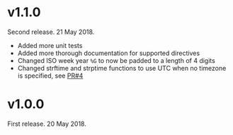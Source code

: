 # v1.1.0

Second release. 21 May 2018.

- Added more unit tests
- Added more thorough documentation for supported directives
- Changed ISO week year `%G` to now be padded to a length of 4 digits
- Changed strftime and strptime functions to use UTC when no timezone is specified, see [PR#4](https://github.com/pineapplemachine/strtime-js/pull/4)

# v1.0.0

First release. 20 May 2018.
